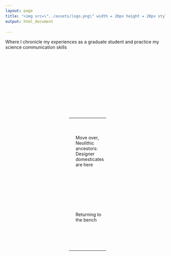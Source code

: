 ```yaml
---
layout: page
title: "<img src=\"../assets/logo.png\" width = 20px height = 20px style=\"float: left;\"/> Genome Inquirer"
output: html_document

---
```

Where I chronicle my experiences as a graduate student and practice my science communication skills  


<table style="padding:200px" border=0>
  <tr>
    <td> 
         <img src="../assets/denovo.png"  alt="1" width = 200px height = 200px
         object-fit:cover></td>
      
 <td>Move over, Neolithic ancestors: Designer domesticates are here</td>
  </tr>
  <tr>
    <td> 
         <img src="../assets/ratchet.png"  alt="2" width = 200px height = 200px
         object-fit:cover></td>
      
 <td>Returning to the bench</td>
  </tr>
</table>